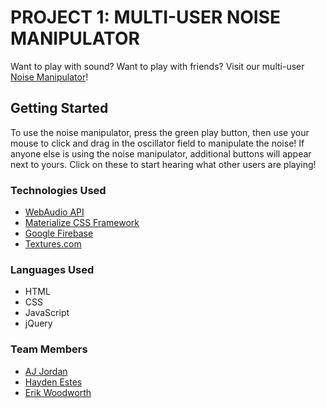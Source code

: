 # PROJECT 1: MULTI-USER NOISE MANIPULATOR

Want to play with sound? Want to play with friends? Visit our multi-user [Noise Manipulator](https://haydest.github.io/noise-project/)! 

## Getting Started

To use the noise manipulator, press the green play button, then use your mouse to click and drag in the oscillator field to manipulate the noise! If anyone else is using the noise manipulator, additional buttons will appear next to yours. Click on these to start hearing what other users are playing!

### Technologies Used
* [WebAudio API](https://developer.mozilla.org/en-US/docs/Web/API/Web_Audio_API)
* [Materialize CSS Framework](https://materializecss.com/)
* [Google Firebase](https://firebase.google.com/)
* [Textures.com](https://www.textures.com/)

### Languages Used
* HTML
* CSS
* JavaScript
* jQuery

### Team Members
* [AJ Jordan](https://github.com/enigmatic-agent-scully)
* [Hayden Estes](https://github.com/haydest)
* [Erik Woodworth](https://github.com/spinozist)

